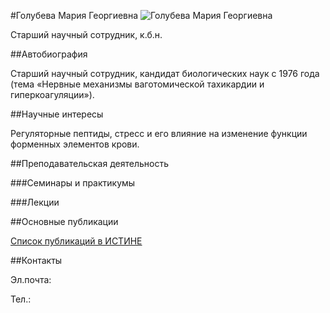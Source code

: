 #Голубева  Мария Георгиевна
![Голубева  Мария Георгиевна](./golubeva.jpg "Голубева  Мария Георгиевна")

Старший научный сотрудник, к.б.н.

##Автобиография

Cтарший научный сотрудник, кандидат биологических наук с 1976 года (тема  «Нервные механизмы  ваготомической тахикардии и гиперкоагуляции»). 

##Научные интересы

Регуляторные пептиды, стресс и его влияние на изменение функции форменных элементов крови.

##Преподавательская деятельность

###Семинары и практикумы

###Лекции

##Основные публикации

[Список публикаций в ИСТИНЕ](http://istina.msu.ru/profile/Golubeva/)

##Контакты

Эл.почта:

Тел.: